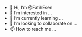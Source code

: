 - 👋 Hi, I’m @FatihEsen
- 👀 I’m interested in ...
- 🌱 I’m currently learning ...
- 💞️ I’m looking to collaborate on ...
- 📫 How to reach me ...

<!---
FatihEsen/FatihEsen is a ✨ special ✨ repository because its `README.md` (this file) appears on your GitHub profile.
You can click the Preview link to take a look at your changes.
--->

